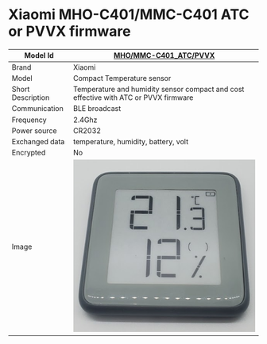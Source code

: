 # Xiaomi MHO-C401/MMC-C401 ATC or PVVX firmware

|Model Id|[MHO/MMC-C401_ATC/PVVX](https://github.com/theengs/decoder/blob/development/src/devices/LYWSD03MMC_json.h)|
|-|-|
|Brand|Xiaomi|
|Model|Compact Temperature sensor|
|Short Description|Temperature and humidity sensor compact and cost effective with ATC or PVVX firmware|
|Communication|BLE broadcast|
|Frequency|2.4Ghz|
|Power source|CR2032|
|Exchanged data|temperature, humidity, battery, volt|
|Encrypted|No|
|Image|![MHO-C401](./../img/MHO-C401.png)|